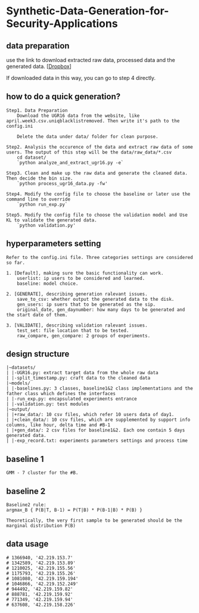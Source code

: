 # Synthetic-Data-Generation-for-Security-Applications

## data preparation

use the link to download extracted raw data, processed data and the generated data. [[Dropbox](https://www.dropbox.com/s/uabnmy3b3b3ltna/data.zip?dl=0)]


If downloaded data in this way, you can go to step 4 directly.

## how to do a quick generation?

    Step1. Data Preparation
        Download the UGR16 data from the website, like april.week3.csv.uniqblacklistremoved. Then write it's path to the config.ini

        Delete the data under data/ folder for clean purpose.

    Step2. Analysis the occurence of the data and extract raw data of some users. The output of this step will be the data/raw_data/*.csv
        cd dataset/
        `python analyze_and_extract_ugr16.py -e`
    
    Step3. Clean and make up the raw data and generate the cleaned data. Then decide the bin size.
        `python process_ugr16_data.py -fw'

    Step4. Modify the config file to choose the baseline or later use the command line to override
        `python run_exp.py`

    Step5. Modify the config file to choose the validation model and Use KL to validate the generated data.
        `python validation.py'

## hyperparameters setting

    Refer to the config.ini file. Three categories settings are considered so far.
    
    1. [Default], making sure the basic functionality can work.
        userlist: ip users to be considered and learned.
        baseline: model choice.

    2. [GENERATE], describing generation ralevant issues.
        save_to_csv: whether output the generated data to the disk.
        gen_users: ip suers that to be generated as the sip.
        original_date, gen_daynumber: how many days to be generated and the start date of them.

    3. [VALIDATE], describing validation ralevant issues.
        test_set: file location that to be tested.
        raw_compare, gen_compare: 2 groups of experiments.

## design structure

    |~datasets/
    | |-UGR16.py: extract target data from the whole raw data
    | |-split_timestamp.py: craft data to the cleaned data
    |~models/
    | |-baselines.py: 3 classes, baseline1&2 class implementations and the father class which defines the interfaces
    | |-run_exp.py: encapsulated experiments entrance
    | |-validation.py: test modules
    |~output/
    | |+raw_data/: 10 csv files, which refer 10 users data of day1.
    | |+clean_data/: 10 csv files, which are supplemented by support info columns, like hour, delta time and #B-1
    | |+gen_data/: 2 csv files for baseline1&2. Each one contain 5 days generated data.
    | |-exp_record.txt: experiments parameters settings and process time

## baseline 1

    GMM - 7 cluster for the #B.

## baseline 2

    Baseline2 rule:
    argmax_B { P(B|T, B-1) = P(T|B) * P(B-1|B) * P(B) }

    Theoretically, the very first sample to be generated should be the marginal distribution P(B)

## data usage

    # 1366940, '42.219.153.7'      
    # 1342589, '42.219.153.89'     
    # 1210025, '42.219.155.56'
    # 1175793, '42.219.155.26'
    # 1081080, '42.219.159.194'
    # 1046866, '42.219.152.249'
    # 944492, '42.219.159.82'
    # 888781, '42.219.159.92'
    # 771349, '42.219.159.94'
    # 637608, '42.219.158.226' 